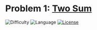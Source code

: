 # Problem 1: [Two Sum](https://leetcode.com/problems/two-sum/)
![Difficulty](https://img.shields.io/badge/Difficulty-Easy-brightgreen.svg) ![Language](https://img.shields.io/badge/Language-C++%2011,%20Python,%20JavaScript-yellow) [![License](https://img.shields.io/badge/License-MIT-blue.svg)](../LICENSE)
